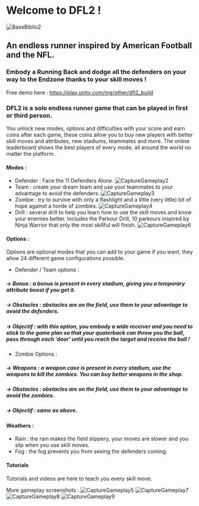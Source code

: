 # Welcome to DFL2 !

![BaseBiblio2](https://user-images.githubusercontent.com/94963203/223699712-b5f411c0-45c0-42e6-80c1-8d15452d50a3.PNG)

## An endless runner inspired by American Football and the NFL.
### Embody a Running Back and dodge all the defenders on your way to the Endzone thanks to your skill moves !

Free demo here :
https://play.unity.com/mg/other/dfl2_build

### DFL2 is a solo endless runner game that can be played in first or third person.
You unlock new modes, options and difficulties with your score and earn coins after each game, these coins allow you to buy new players with better skill moves and attributes, new stadiums, teammates and more.
The online leaderboard shows the best players of every mode, all around the world no matter the platform.
#### Modes :
- Defender : 
Face the 11 Defenders Alone.
![CaptureGameplay2](https://user-images.githubusercontent.com/94963203/223700003-82b3218f-88e0-429c-b203-d41b59f92480.PNG)
- Team : 
create your dream team and use your teammates to your advantage to avoid the defenders.
![CaptureGameplay3](https://user-images.githubusercontent.com/94963203/223700035-75135ebd-bb85-4e83-b700-65268ed92b26.PNG)
- Zombie : 
try to survive with only a flashlight and a little (very little) bit of hope against a horde of zombies.
![CaptureGameplay4](https://user-images.githubusercontent.com/94963203/223700077-71eb2dd4-0e32-4b4f-8643-78998ddeac1c.PNG)
- Drill : 
several drill to help you learn how to use the skill moves and know your enemies better. Includes the Parkour Drill, 10 parkours inspired by Ninja Warrior that only the most skillful will finish.
![CaptureGameplay6](https://user-images.githubusercontent.com/94963203/223700113-832f1d59-bdcc-49e8-8e0f-ec6eb3236bd2.PNG)
#### Options :
Options are optional modes that you can add to your game if you want, they allow 24 different game configurations possible.
- Defender / Team options :
##### -> Bonus : a bonus is present in every stadium, giving you a temporary attribute boost if you get it.
##### -> Obstacles : obstacles are on the field, use them to your advantage to avoid the defenders.
##### -> Objectif : with this option, you embody a wide receiver and you need to stick to the game plan so that your quaterback can throw you the ball, pass through each 'door' until you reach the target and receive the ball !
- Zombie Options :
##### -> Weapons : a weapon case is present in every stadium, use the weapons to kill the zombies. You can buy better weapons in the shop.
##### -> Obstacles : obstacles are on the field, use them to your advantage to avoid the zombies.
##### -> Objectif : same as above.
#### Weathers :
- Rain : the rain makes the field slippery, your moves are slower and you slip when you use skill moves.
- Fog : the fog prevents you from seeing the defenders coming.
#### Tutorials
Tutorials and videos are here to teach you every skill move.

More gameplay screenshots :
![CaptureGameplay5](https://user-images.githubusercontent.com/94963203/223700413-5a8cf295-6faf-4c5d-8fe5-7ce5c88ecfb0.PNG)
![CaptureGameplay7](https://user-images.githubusercontent.com/94963203/223700432-67f6c005-ded8-4752-8630-74ee77973609.PNG)
![CaptureGameplay8](https://user-images.githubusercontent.com/94963203/223700463-e8ca4678-839c-4343-a745-b6ea2e80249f.png)
![CaptureGameplay9](https://user-images.githubusercontent.com/94963203/223700476-3e746862-8e87-4246-8b3c-bc48d258fbd0.png)

